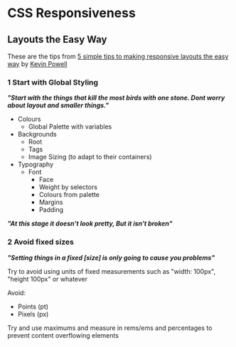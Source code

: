 # CSS Responsiveness

## Layouts the Easy Way

These are the tips from [5 simple tips to making responsive layouts the easy way](https://youtu.be/VQraviuwbzU) by [Kevin Powell](https://www.youtube.com/channel/UCJZv4d5rbIKd4QHMPkcABCw)

### 1 Start with Global Styling

***"Start with the things that kill the most birds with one stone. Dont worry about layout and smaller things."***

- Colours
  - Global Palette with variables
- Backgrounds
  - Root
  - Tags
  - Image Sizing (to adapt to their containers)
- Typography
  - Font
    - Face
    - Weight by selectors
    - Colours from palette
    - Margins
    - Padding

***"At this stage it doesn't look pretty, But it isn't broken"***

### 2 Avoid fixed sizes

***"Setting things in a fixed [*size*] is only going to cause you problems"***

Try to avoid using units of fixed measurements such as "width: 100px", "height 100px" or whatever

Avoid:

- Points (pt)
- Pixels (px)

Try and use maximums and measure in rems/ems and percentages to prevent content overflowing elements
